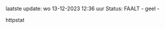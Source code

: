 laatste update: 
wo 13-12-2023 12:36   uur 
Status: FAALT - geel - 
<div class="service Y">httpstat</div>